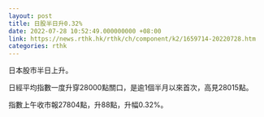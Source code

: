 ```yaml
---
layout: post
title: 日股半日升0.32%
date: 2022-07-28 10:52:49.000000000 +08:00
link: https://news.rthk.hk/rthk/ch/component/k2/1659714-20220728.htm
categories: rthk
---
```


日本股市半日上升。

日經平均指數一度升穿28000點關口，是逾1個半月以來首次，高見28015點。

指數上午收市報27804點，升88點，升幅0.32%。
